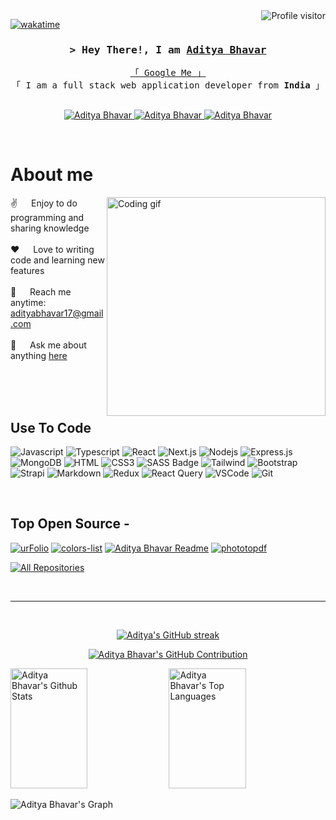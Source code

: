 <!--
<h2 align="center">
  Welcome to Aditya Bhavar's World!
  <img src="https://media.giphy.com/media/hvRJCLFzcasrR4ia7z/giphy.gif" width="28">
</h2>
-->

<!--
<p align="center">
  <a href="https://github.com/ADITYABHAVAR17"><img src="https://readme-typing-svg.herokuapp.com/?lines=Self%20Taught%20Programmer;Front%20End%20Developer;1.5%2B%20years%20of%20coding%20experience;Always%20learning%20new%20things&center=true&width=380&height=45"></a>
</p>
 -->

<a href="https://komarev.com/ghpvc/?username=ADITYABHAVAR17">
  <img align="right" src="https://komarev.com/ghpvc/?username=ADITYABHAVAR17&label=Visitors&color=0e75b6&style=flat" alt="Profile visitor" />
</a>

[![wakatime](https://wakatime.com/badge/user/eebb3dd8-d9b2-40de-9b88-6fd6cac99dbc.svg)](https://wakatime.com/@eebb3dd8-d9b2-40de-9b88-6fd6cac99dbc)

<!-- Intro  -->
<h3 align="center">
        <samp>&gt; Hey There!, I am
                <b><a target="_blank" href="https://github.com/ADITYABHAVAR17">Aditya Bhavar</a></b>
        </samp>
</h3>

<p align="center"> 
  <samp>
    <a href="https://www.google.com/search?q=Aditya+Bhavar">「 Google Me 」</a>
    <br>
    「 I am a full stack web application developer from <b>India</b> 」
    <br>
    <br>
  </samp>
</p>

<p align="center">
 <a href="https://github.com/ADITYABHAVAR17" target="blank">
  <img src="https://img.shields.io/badge/GitHub-181717?style=for-the-badge&logo=github&logoColor=white" alt="Aditya Bhavar" />
 </a>
 <a href="https://in.linkedin.com/in/aditya-bhavar-878137269" target="_blank">
  <img src="https://img.shields.io/badge/LinkedIn-0077B5?style=for-the-badge&logo=linkedin&logoColor=white" alt="Aditya Bhavar"/>
 </a>
 <a href="https://www.instagram.com/adityabalajibhawar017/" target="_blank">
  <img src="https://img.shields.io/badge/Instagram-fe4164?style=for-the-badge&logo=instagram&logoColor=white" alt="Aditya Bhavar" />
 </a> 
</p>
<br />

<!-- About Section -->
# About me
 
<p>
 <img align="right" width="350" src="/assets/programmer.gif" alt="Coding gif" />
  
 ✌️ &emsp; Enjoy to do programming and sharing knowledge <br/><br/>
 ❤️ &emsp; Love to writing code and learning new features<br/><br/>
 📧 &emsp; Reach me anytime: adityabhavar17@gmail.com<br/><br/>
 💬 &emsp; Ask me about anything [here](https://github.com/ADITYABHAVAR17/ADITYABHAVAR17/issues)

</p>

<br/>
<br/>
<br/>

## Use To Code

![Javascript](https://img.shields.io/badge/Javascript-F0DB4F?style=for-the-badge&labelColor=black&logo=javascript&logoColor=F0DB4F)
![Typescript](https://img.shields.io/badge/Typescript-007acc?style=for-the-badge&labelColor=black&logo=typescript&logoColor=007acc)
![React](https://img.shields.io/badge/-React-61DBFB?style=for-the-badge&labelColor=black&logo=react&logoColor=61DBFB)
![Next.js](https://img.shields.io/badge/next.js-000000?style=for-the-badge&logo=nextdotjs&logoColor=white)
![Nodejs](https://img.shields.io/badge/Nodejs-3C873A?style=for-the-badge&labelColor=black&logo=node.js&logoColor=3C873A)
![Express.js](https://img.shields.io/badge/Express.js-000000?style=for-the-badge&logo=express&logoColor=white)
![MongoDB](https://img.shields.io/badge/MongoDB-4EA94B?style=for-the-badge&logo=mongodb&logoColor=white)
![HTML](https://img.shields.io/badge/HTML5-E34F26?style=for-the-badge&logo=html5&logoColor=white)
![CSS3](https://img.shields.io/badge/CSS3-1572B6?style=for-the-badge&logo=css3&logoColor=white)
![SASS Badge](https://img.shields.io/badge/Sass-CC6699?style=for-the-badge&logo=sass&logoColor=white)
![Tailwind](https://img.shields.io/badge/Tailwind_CSS-092749?style=for-the-badge&logo=tailwindcss&logoColor=06B6D4&labelColor=000000)
![Bootstrap](https://img.shields.io/badge/Bootstrap-563D7C?style=for-the-badge&logo=bootstrap&logoColor=white)
![Strapi](https://img.shields.io/badge/strapi-2E7EEA?style=for-the-badge&logo=strapi&logoColor=white)
![Markdown](https://img.shields.io/badge/Markdown-000000?style=for-the-badge&logo=markdown&logoColor=white)
![Redux](https://img.shields.io/badge/Redux-593D88?style=for-the-badge&logo=redux&logoColor=white)
![React Query](https://img.shields.io/badge/-React_Query-FF4154?style=for-the-badge&logo=react%20query&logoColor=white)
![VSCode](https://img.shields.io/badge/Visual_Studio-0078d7?style=for-the-badge&logo=visual%20studio&logoColor=white)
![Git](https://img.shields.io/badge/Git-F05032?style=for-the-badge&logo=git&logoColor=white)

<br/>

## Top Open Source -
[![urFolio](https://github-readme-stats.vercel.app/api/pin/?username=ADITYABHAVAR17&repo=30days30javascriptprojects&border_color=7F3FBF&bg_color=0D1117&title_color=C9D1D9&text_color=8B949E&icon_color=7F3FBF)](https://github.com/ADITYABHAVAR17/30days30javascriptprojects)
[![colors-list](https://github-readme-stats.vercel.app/api/pin/?username=ADITYABHAVAR17&repo=colors-list&border_color=7F3FBF&bg_color=0D1117&title_color=C9D1D9&text_color=8B949E&icon_color=7F3FBF)](https://github.com/ADITYABHAVAR17/colors-list)
[![Aditya Bhavar Readme](https://github-readme-stats.vercel.app/api/pin/?username=ADITYABHAVAR17&repo=ADITYABHAVAR17&border_color=7F3FBF&bg_color=0D1117&title_color=C9D1D9&text_color=8B949E&icon_color=7F3FBF)](https://github.com/ADITYABHAVAR17/ADITYABHAVAR17)
[![phototopdf](https://github-readme-stats.vercel.app/api/pin/?username=sanketshinde3001&repo=photo-to-pdf&border_color=7F3FBF&bg_color=0D1117&title_color=C9D1D9&text_color=8B949E&icon_color=7F3FBF)](https://github.com/sanketshinde3001/photo-to-pdf)

<p align="left">
  <a href="https://github.com/ADITYABHAVAR17?tab=repositories" target="_blank"><img alt="All Repositories" title="All Repositories" src="https://img.shields.io/badge/-All%20Repos-2962FF?style=for-the-badge&logo=koding&logoColor=white"/></a>
</p>

<br/>
<hr/>
<br/>

<p align="center">
  <a href="https://github.com/ADITYABHAVAR17">
    <img src="https://github-readme-streak-stats.herokuapp.com/?user=ADITYABHAVAR17&theme=radical&border=7F3FBF&background=0D1117" alt="Aditya's GitHub streak"/>
  </a>
</p>

<p align="center">
  <a href="https://github.com/ADITYABHAVAR17">
    <img src="https://github-profile-summary-cards.vercel.app/api/cards/profile-details?username=ADITYABHAVAR17&theme=radical" alt="Aditya Bhavar's GitHub Contribution"/>
  </a>
</p>

<a> 
    <a href="https://github.com/ADITYABHAVAR17"><img alt="Aditya Bhavar's Github Stats" src="https://denvercoder1-github-readme-stats.vercel.app/api?username=ADITYABHAVAR17&show_icons=true&count_private=true&theme=react&border_color=7F3FBF&bg_color=0D1117&title_color=F85D7F&icon_color=F8D866" height="192px" width="49.5%"/></a>
  <a href="https://github.com/ADITYABHAVAR17"><img alt="Aditya Bhavar's Top Languages" src="https://denvercoder1-github-readme-stats.vercel.app/api/top-langs/?username=ADITYABHAVAR17&langs_count=8&layout=compact&theme=react&border_color=7F3FBF&bg_color=0D1117&title_color=F85D7F&icon_color=F8D866" height="192px" width="49.5%"/></a>
  <br/>
</a>

![Aditya Bhavar's Graph](https://github-readme-activity-graph.vercel.app/graph?username=ADITYABHAVAR17&custom_title=Aditya%20Bhavar's%20GitHub%20Activity%20Graph&bg_color=0D1117&color=7F3FBF&line=7F3FBF&point=7F3FBF&area_color=FFFFFF&title_color=FFFFFF&area=true)
